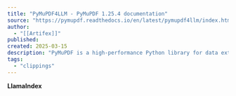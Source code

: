 ```yaml
---
title: "PyMuPDF4LLM - PyMuPDF 1.25.4 documentation"
source: "https://pymupdf.readthedocs.io/en/latest/pymupdf4llm/index.html"
author:
  - "[[Artifex]]"
published:
created: 2025-03-15
description: "PyMuPDF is a high-performance Python library for data extraction, analysis, conversion & manipulation of PDF (and other) documents."
tags:
  - "clippings"
---
```

**LlamaIndex**